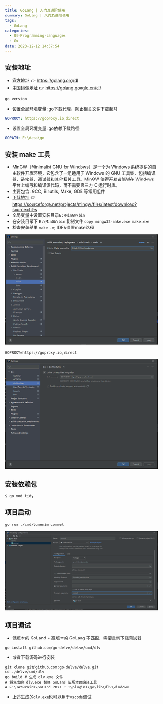 ```yaml
---
title: GoLang | 入门及进阶使用
summary: GoLang | 入门及进阶使用
tags:
  - GoLang
categories:
  - 04-Programming-Languages
  - Go
date: 2023-12-12 14:57:54
---
```


## 安装地址

+ [官方地址](https://golang.org/dl)  👉  https://golang.org/dl
+ [中国镜像地址](https://golang.google.cn/dl/)  👉  https://golang.google.cn/dl/

```shell
go version
```

+ 设置全局环境变量: go下载代理，防止相关文件下载超时
```yaml
GOPROXY: https://goproxy.io,direct
```

+ 设置全局环境变量: go依赖下载路径
```yaml
GOPATH: E:\data\go
```

## 安装 make 工具

+ MinGW（Minimalist GNU for Windows）是一个为 Windows 系统提供的自由软件开发环境，它包含了一组适用于 Windows 的 GNU 工具集，包括编译器、链接器、调试器和其他相关工具。MinGW 使得开发者能够在 Windows 平台上编写和编译源代码，而不需要第三方 C 运行时库。
+ 主要包含: GCC, Binutils, Make, GDB 等常用组件
+ [下载地址](https://sourceforge.net/projects/mingw/files/latest/download?source=files)  👉  https://sourceforge.net/projects/mingw/files/latest/download?source=files
+ 全局变量中设置安装目录`E:\MinGW\bin`
+ 在安装目录下 `E:\MinGW\bin` 复制文件 `copy mingw32-make.exe make.exe`
+ 检查安装结果 `make -v`; IDEA设置make路径

![IDEA设置make路径](GoLang/IDEA-setting.png)

```
GOPROXY=https://goproxy.io,direct
```

![GoLand设置全局代理](GoLang/GOLAND-goproxy.png)

## 安装依赖包

``` bash
$ go mod tidy
```

## 项目启动

```
go run ./cmd/lumenim commet
```

![GoLand带参数启动调试项目](GoLang/GOLAND-带参数启动.png)


## 项目调试

+ 低版本的 GoLand + 高版本的 GoLang 不匹配，需要重新下载调试器

```shell
go install github.com/go-delve/delve/cmd/dlv
```

+ 或者下载源码进行安装

```shell
git clone git@github.com:go-delve/delve.git
cd ./delve/cmd/dlv
go build # 生成 dlv.exe 文件
# 将生成的 dlv.exe 替换 GoLand 旧版本的编译工具
# E:\JetBrains\GoLand 2021.2.1\plugins\go\lib\dlv\windows
```

+ 上述生成的`dlv.exe`也可以用于`vscode`调试